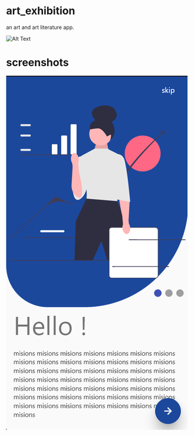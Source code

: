 # art_exhibition

an art and art literature app.


![Alt Text](D:\Dosyalar\Flutter\art_exhibition\assets\images\entrance0.svg)


# screenshots

![Screenshot](.\screenshots\entrance0.png)
